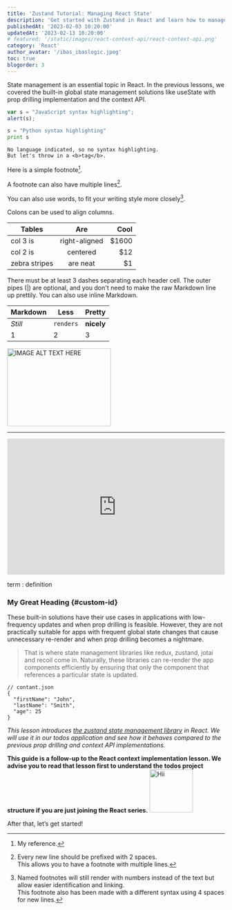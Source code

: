 ```yaml
---
title: 'Zustand Tutorial: Managing React State'
description: 'Get started with Zustand in React and learn how to manage a global state efficiently.'
publishedAt: '2023-02-03 10:20:00'
updatedAt: '2023-02-13 10:20:00'
# featured: '/static/images/react-context-api/react-context-api.png'
category: 'React'
author_avatar: '/ibas_ibaslogic.jpeg'
toc: true
blogorder: 3
---
```


State management is an essential topic in React. In the previous lessons, we covered the built-in global state management solutions like useState with prop drilling implementation and the context API.  

```javascript
var s = "JavaScript syntax highlighting";
alert(s);
```
 
```python
s = "Python syntax highlighting"
print s
```
 
```
No language indicated, so no syntax highlighting. 
But let's throw in a <b>tag</b>.
```

Here is a simple footnote[^1].

A footnote can also have multiple lines[^2].  

You can also use words, to fit your writing style more closely[^note].

[^1]: My reference.
[^2]: Every new line should be prefixed with 2 spaces.  
  This allows you to have a footnote with multiple lines.
[^note]:
    Named footnotes will still render with numbers instead of the text but allow easier identification and linking.  
    This footnote also has been made with a different syntax using 4 spaces for new lines.


Colons can be used to align columns.

| Tables        | Are           | Cool  |
| ------------- |:-------------:| -----:|
| col 3 is      | right-aligned | $1600 |
| col 2 is      | centered      |   $12 |
| zebra stripes | are neat      |    $1 |

There must be at least 3 dashes separating each header cell.
The outer pipes (|) are optional, and you don't need to make the 
raw Markdown line up prettily. You can also use inline Markdown.

Markdown | Less | Pretty
--- | --- | ---
*Still* | `renders` | **nicely**
1 | 2 | 3

<a href="http://www.youtube.com/watch?feature=player_embedded&v=z2DI9ekwxV4
" target="_blank"><img src="http://img.youtube.com/vi/z2DI9ekwxV4/0.jpg" 
alt="IMAGE ALT TEXT HERE" width="240" height="180" /></a>

---


<iframe width="100%" height="315" src="https://www.youtube.com/embed/z2DI9ekwxV4" title="YouTube video player" frameborder="0" allow="accelerometer; autoplay; clipboard-write; encrypted-media; gyroscope; picture-in-picture; web-share" allowfullscreen></iframe>



term
: definition

### My Great Heading {#custom-id}

These built-in solutions have their use cases in applications with low-frequency updates and when prop drilling is feasible. However, they are not practically suitable for apps with frequent global state changes that cause unnecessary re-render and when prop drilling becomes a nightmare. 

> That is where state management libraries like redux, zustand, jotai and recoil come in. Naturally, these libraries can re-render the app components efficiently by ensuring that only the component that references a particular state is updated. 

```
// contant.json
{
  "firstName": "John",
  "lastName": "Smith",
  "age": 25
}
```

*This lesson introduces [the zustand state management library](https://github.com/pmndrs/zustand) in React. We will use it in our todos application and see how it behaves compared to the previous prop drilling and context API implementations.*

**This guide is a follow-up to the React context implementation lesson. We advise you to read that lesson first to understand the todos project structure if you are just joining the React series.**
<img style="margin:auto; width:100px" src="/logo.png" alt="Hii" />

After that, let’s get started!